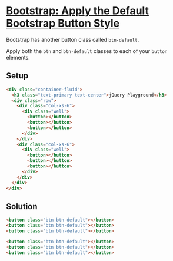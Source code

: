 # [Bootstrap: Apply the Default Bootstrap Button Style](https://learn.freecodecamp.org/front-end-libraries/bootstrap/apply-the-default-bootstrap-button-style)

Bootstrap has another button class called `btn-default`.

Apply both the `btn` and `btn-default` classes to each of your `button` elements.

## Setup
```html
<div class="container-fluid">
  <h3 class="text-primary text-center">jQuery Playground</h3>
  <div class="row">
    <div class="col-xs-6">
      <div class="well">
        <button></button>
        <button></button>
        <button></button>
      </div>
    </div>
    <div class="col-xs-6">
      <div class="well">
        <button></button>
        <button></button>
        <button></button>
      </div>
    </div>
  </div>
</div>
```

## Solution
```html
<button class="btn btn-default"></button>
<button class="btn btn-default"></button>
<button class="btn btn-default"></button>

<button class="btn btn-default"></button>
<button class="btn btn-default"></button>
<button class="btn btn-default"></button>
```